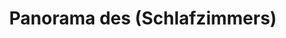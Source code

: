 ---
layout: panorama
parent: '/projects/private/air-chocolate'
image: 'http://hub.acherno.com/svn/aero-shokolad/Site/Panorami/Ralitza_Lozenetz_Spalnq_Panorama.jpg'
title: 'Panorama des (Schlafzimmers)'
sitemap: false
---